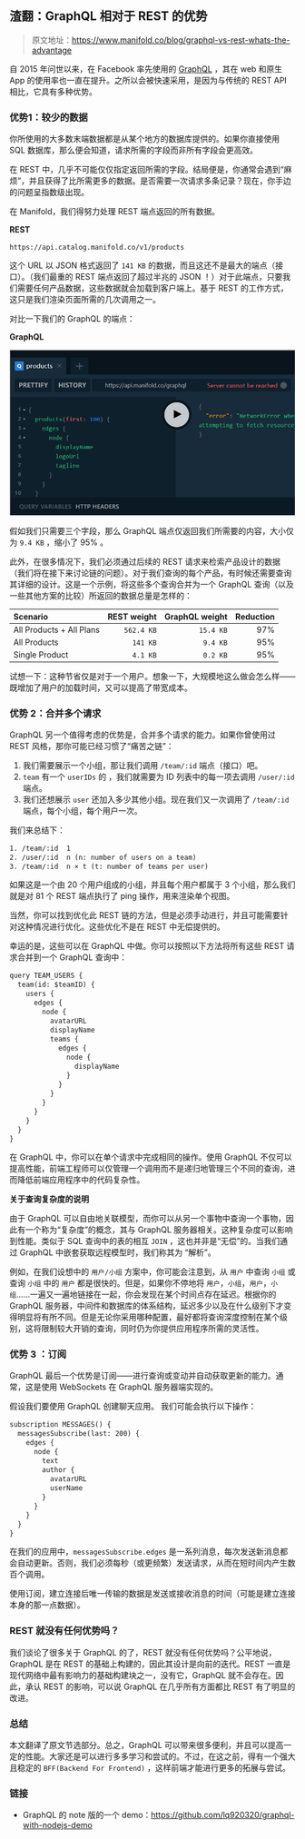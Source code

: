 ## 渣翻：GraphQL 相对于  REST  的优势

> 原文地址：https://www.manifold.co/blog/graphql-vs-rest-whats-the-advantage

自 2015 年问世以来，在 Facebook 率先使用的 [GraphQL](https://graphql.org/) ，其在 web 和原生 App 的使用率也一直在提升。之所以会被快速采用，是因为与传统的 REST API 相比，它具有多种优势。

### 优势1：较少的数据

你所使用的大多数末端数据都是从某个地方的数据库提供的。如果你直接使用 SQL 数据库，那么便会知道，请求所需的字段而非所有字段会更高效。

在 REST 中，几乎不可能仅仅指定返回所需的字段。结局便是，你通常会遇到“麻烦”，并且获得了比所需更多的数据。是否需要一次请求多条记录？现在，你手边的问题呈指数级出现。

在 Manifold，我们得努力处理 REST 端点返回的所有数据。

**REST**

```
https://api.catalog.manifold.co/v1/products
```

这个 URL 以 JSON 格式返回了 `141 KB` 的数据，而且这还不是最大的端点（接口）。（我们最重的 REST 端点返回了超过半兆的 JSON ！）对于此端点，只要我们需要任何产品数据，这些数据就会加载到客户端上。基于 REST 的工作方式，这只是我们渲染页面所需的几次调用之一。

对比一下我们的 GraphQL 的端点：

**GraphQL**

![](images/graphql_01.png)

假如我们只需要三个字段，那么 GraphQL 端点仅返回我们所需要的内容，大小仅为 `9.4 KB` ，缩小了 95% 。

此外，在很多情况下，我们必须通过后续的 REST 请求来检索产品设计的数据（我们将在接下来讨论链的问题）。对于我们查询的每个产品，有时候还需要查询其详细的设计。这是一个示例，将这些多个查询合并为一个 GraphQL 查询（以及一些其他方案的比较）所返回的数据总量是怎样的：

| Scenario                 | REST weight | GraphQL weight | Reduction |
| :----------------------- | ----------: | -------------: | --------: |
| All Products + All Plans |  `562.4 KB` |      `15.4 KB` |       97% |
| All Products             |    `141 KB` |       `9.4 KB` |       95% |
| Single Product           |    `4.1 KB` |       `0.2 KB` |       95% |

试想一下：这种节省仅是对于一个用户。想象一下，大规模地这么做会怎么样——既增加了用户的加载时间，又可以提高了带宽成本。

### 优势 2：合并多个请求

GraphQL 另一个值得考虑的优势是，合并多个请求的能力。如果你曾使用过 REST 风格，那你可能已经习惯了“痛苦之链”：

1. 我们需要展示一个小组，那让我们调用 `/team/:id` 端点（接口）吧。
2. `team` 有一个 `userIDs` 的 ，我们就需要为 ID 列表中的每一项去调用 `/user/:id` 端点。
3. 我们还想展示 `user` 还加入多少其他小组。现在我们又一次调用了 `/team/:id` 端点，每个小组，每个用户一次。

我们来总结下：

```
1. /team/:id  1
2. /user/:id  n (n: number of users on a team)
3. /team/:id  n × t (t: number of teams per user)
```

如果这是一个由 20 个用户组成的小组，并且每个用户都属于 3 个小组，那么我们就是对 81 个 REST 端点执行了 ping 操作，用来渲染单个视图。

当然，你可以找到优化此 REST 链的方法，但是必须手动进行，并且可能需要针对这种情况进行优化。这些优化不是在 REST 中无偿提供的。

幸运的是，这些可以在 GraphQL 中做。你可以按照以下方法将所有这些 REST 请求合并到一个 GraphQL 查询中：

```
query TEAM_USERS {
  team(id: $teamID) {
    users {
      edges {
        node {
          avatarURL
          displayName
          teams {
            edges {
              node {
                displayName
              }
            }
          }
        }
      }
    }
  }
}
```

在 GraphQL 中，你可以在单个请求中完成相同的操作。使用 GraphQL 不仅可以提高性能，前端工程师可以仅管理一个调用而不是递归地管理三个不同的查询，进而降低前端应用程序中的代码复杂性。

**关于查询复杂度的说明**

由于 GraphQL 可以自由地关联模型，而你可以从另一个事物中查询一个事物，因此有一个称为“复杂度”的概念，其与 GraphQL 服务器相关。这种复杂度可以影响到性能。类似于 SQL 查询中的表的相互 `JOIN` ，这也并非是“无偿”的。当我们通过 GraphQL 中嵌套获取远程模型时，我们称其为 “解析”。

例如，在我们设想中的 `用户/小组` 方案中，你可能会注意到，从 `用户` 中查询 `小组` 或查询 `小组` 中的 `用户` 都是很快的。但是，如果你不停地将 `用户`，`小组`，`用户`，`小组`……一遍又一遍地链接在一起，你会发现在某个时间点存在延迟。根据你的 GraphQL 服务器，中间件和数据库的体系结构，延迟多少以及在什么级别下才变得明显将有所不同。但是无论你采用哪种配置，最好都将查询深度控制在某个级别，这将限制较大开销的查询，同时仍为你提供应用程序所需的灵活性。

### 优势 3 ：订阅

GraphQL 最后一个优势是订阅——进行查询或变动并自动获取更新的能力。通常，这是使用 WebSockets 在 GraphQL 服务器端实现的。

假设我们要使用 GraphQL 创建聊天应用。 我们可能会执行以下操作：

```
subscription MESSAGES() {
  messagesSubscribe(last: 200) {
    edges {
      node {
        text
        author {
          avatarURL
          userName
        }
      }
    }
  }
}
```

在我们的应用中，`messagesSubscribe.edges` 是一系列消息，每次发送新消息都会自动更新。否则，我们必须每秒（或更频繁）发送请求，从而在短时间内产生数百个调用。

使用订阅，建立连接后唯一传输的数据是发送或接收消息的时间（可能是建立连接本身的那一点数据）。

### REST 就没有任何优势吗？

我们谈论了很多关于 GraphQL 的了，REST 就没有任何优势吗？公平地说，GraphQL 是在 REST 的基础上构建的，因此其设计是向前的迭代。REST 一直是现代网络中最有影响力的基础构建块之一，没有它，GraphQL 就不会存在。因此，承认 REST 的影响，可以说 GraphQL 在几乎所有方面都比 REST 有了明显的改进。

### 总结

本文翻译了原文节选部分。总之，GraphQL 可以带来很多便利，并且可以提高一定的性能。大家还是可以进行多多学习和尝试的。不过，在这之前，得有一个强大且稳定的 `BFF(Backend For Frontend)` ，这样前端才能进行更多的拓展与尝试。

### 链接

- GraphQL 的 note 版的一个 demo：https://github.com/lq920320/graphql-with-nodejs-demo



